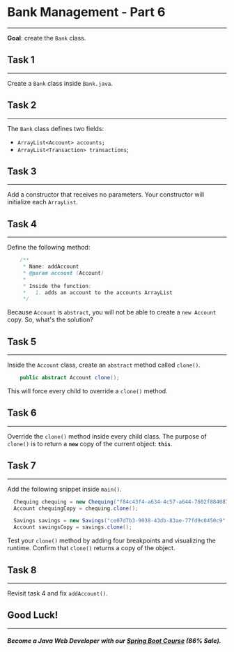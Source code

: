 # Bank Management - Part 6
----
**Goal**: create the `Bank` class.

## Task 1
------
Create a `Bank` class inside `Bank.java`.

## Task 2
------
The `Bank` class defines two fields: 
- `ArrayList<Account> accounts;`
- `ArrayList<Transaction> transactions`;

## Task 3
------
Add a constructor that receives no parameters. Your constructor will initialize each `ArrayList`.

## Task 4
------
Define the following method:
```java
    /**
     * Name: addAccount
     * @param account (Account)
     * 
     * Inside the function:
     *   1. adds an account to the accounts ArrayList
     */
```
Because `Account` is `abstract`, you will not be able to create a `new Account` copy. So, what's the solution?

## Task 5
-----
Inside the `Account` class, create an `abstract` method called `clone()`.
 
```java
    public abstract Account clone();
```
This will force every child to override a `clone()` method.

## Task 6
-----
Override the `clone()` method inside every child class. The purpose of `clone()` is to return a **`new`** copy of the current object: **`this`**.

## Task 7
-----
Add the following snippet inside `main()`.

```java
  Chequing chequing = new Chequing("f84c43f4-a634-4c57-a644-7602f8840870", "Michael Scott", 1524.51);
  Account chequingCopy = chequing.clone();

  Savings savings = new Savings("ce07d7b3-9038-43db-83ae-77fd9c0450c9", "Saul Goodman", 2241.60);
  Account savingsCopy = savings.clone();
```
Test your `clone()` method by adding four breakpoints and visualizing the runtime. Confirm that `clone()` returns a copy of the object.

## Task 8
-----
Revisit task 4 and fix `addAccount()`.

## Good Luck!
--------
##### Become a Java Web Developer with our [Spring Boot Course](https://udemy-redirect-app.herokuapp.com/spring) (86% Sale).